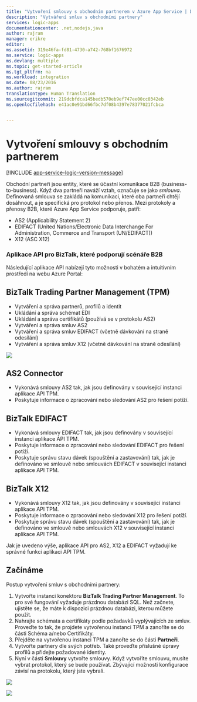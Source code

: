```yaml
---
title: "Vytvoření smlouvy s obchodním partnerem v Azure App Service | Dokumentace Microsoftu"
description: "Vytváření smluv s obchodními partnery"
services: logic-apps
documentationcenter: .net,nodejs,java
author: rajram
manager: erikre
editor: 
ms.assetid: 319e46fa-fd81-4730-a742-768bf1676972
ms.service: logic-apps
ms.devlang: multiple
ms.topic: get-started-article
ms.tgt_pltfrm: na
ms.workload: integration
ms.date: 08/23/2016
ms.author: rajram
translationtype: Human Translation
ms.sourcegitcommit: 219dcbfdca145bedb570eb9ef747ee00cc0342eb
ms.openlocfilehash: e41ac0e91bd66fbc7df08b4397e78377021fcbca


---
```

# <a name="creating-a-trading-partner-agreement"></a>Vytvoření smlouvy s obchodním partnerem
[!INCLUDE [app-service-logic-version-message](../../includes/app-service-logic-version-message.md)]

Obchodní partneři jsou entity, které se účastní komunikace B2B (business-to-business). Když dva partneři naváží vztah, označuje se jako *smlouva*. Definovaná smlouva se zakládá na komunikaci, které oba partneři chtějí dosáhnout, a je specifická pro protokol nebo přenos. Mezi protokoly a přenosy B2B, které Azure App Service podporuje, patří:

* AS2 (Applicability Statement 2)
* EDIFACT (United Nations/Electronic Data Interchange For Administration, Commerce and Transport (UN/EDIFACT))
* X12 (ASC X12)

### <a name="biztalk-api-apps-that-support-b2b-scenarios"></a>Aplikace API pro BizTalk, které podporují scénáře B2B
Následující aplikace API nabízejí tyto možnosti v bohatém a intuitivním prostředí na webu Azure Portal:

## <a name="biztalk-trading-partner-management-tpm"></a>BizTalk Trading Partner Management (TPM)
* Vytváření a správa partnerů, profilů a identit
* Ukládání a správa schémat EDI
* Ukládání a správa certifikátů (používá se v protokolu AS2)
* Vytváření a správa smluv AS2
* Vytváření a správa smluv EDIFACT (včetně dávkování na straně odesílání)
* Vytváření a správa smluv X12 (včetně dávkování na straně odesílání)

![][1]

## <a name="as2-connector"></a>AS2 Connector
* Vykonává smlouvy AS2 tak, jak jsou definovány v související instanci aplikace API TPM.
* Poskytuje informace o zpracování nebo sledování AS2 pro řešení potíží.

## <a name="biztalk-edifact"></a>BizTalk EDIFACT
* Vykonává smlouvy EDIFACT tak, jak jsou definovány v související instanci aplikace API TPM.
* Poskytuje informace o zpracování nebo sledování EDIFACT pro řešení potíží.
* Poskytuje správu stavu dávek (spouštění a zastavování) tak, jak je definováno ve smlouvě nebo smlouvách EDIFACT v související instanci aplikace API TPM.

## <a name="biztalk-x12"></a>BizTalk X12
* Vykonává smlouvy X12 tak, jak jsou definovány v související instanci aplikace API TPM. 
* Poskytuje informace o zpracování nebo sledování X12 pro řešení potíží.
* Poskytuje správu stavu dávek (spouštění a zastavování) tak, jak je definováno ve smlouvě nebo smlouvách X12 v související instanci aplikace API TPM.

Jak je uvedeno výše, aplikace API pro AS2, X12 a EDIFACT vyžadují ke správné funkci aplikaci API TPM.

## <a name="getting-started"></a>Začínáme
Postup vytvoření smluv s obchodními partnery:

1. Vytvořte instanci konektoru **BizTalk Trading Partner Management**. To pro své fungování vyžaduje prázdnou databázi SQL. Než začnete, ujistěte se, že máte k dispozici prázdnou databázi, kterou můžete použít.
2. Nahrajte schémata a certifikáty podle požadavků vyplývajících ze smluv. Proveďte to tak, že projdete vytvořenou instanci TPM a zanoříte se do části Schéma a/nebo Certifikáty.
3. Přejděte na vytvořenou instanci TPM a zanořte se do části **Partneři**.
4. Vytvořte partnery dle svých potřeb. Také proveďte příslušné úpravy profilů a přidejte požadované identity.
5. Nyní v části **Smlouvy** vytvořte smlouvy. Když vytvoříte smlouvu, musíte vybrat protokol, který se bude používat. Zbývající možnosti konfigurace závisí na protokolu, který jste vybrali.

![][2]

![][3]

<!--Image references-->
[1]: ./media/app-service-logic-create-a-trading-partner-agreement/TPMResourceView.png
[2]: ./media/app-service-logic-create-a-trading-partner-agreement/ProtocolSelection.png
[3]: ./media/app-service-logic-create-a-trading-partner-agreement/X12AgreementCreation.png




<!--HONumber=Nov16_HO2-->


